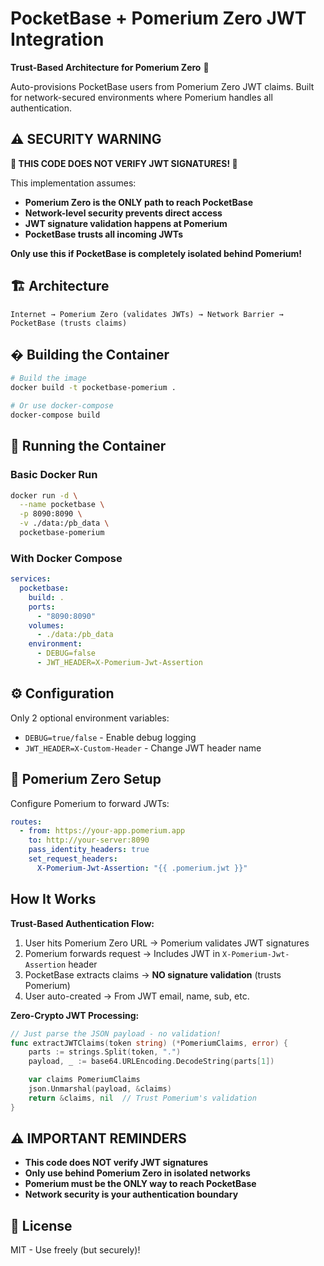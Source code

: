 # PocketBase + Pomerium Zero JWT Integration

**Trust-Based Architecture for Pomerium Zero** 🎯

Auto-provisions PocketBase users from Pomerium Zero JWT claims. Built for network-secured environments where Pomerium handles all authentication.

## ⚠️ **SECURITY WARNING**

**🚨 THIS CODE DOES NOT VERIFY JWT SIGNATURES! 🚨**

This implementation assumes:

- **Pomerium Zero is the ONLY path to reach PocketBase**
- **Network-level security prevents direct access**
- **JWT signature validation happens at Pomerium**
- **PocketBase trusts all incoming JWTs**

**Only use this if PocketBase is completely isolated behind Pomerium!**

## 🏗️ Architecture

```
Internet → Pomerium Zero (validates JWTs) → Network Barrier → PocketBase (trusts claims)
```

## � Building the Container

```bash
# Build the image
docker build -t pocketbase-pomerium .

# Or use docker-compose
docker-compose build
```

## 🚀 Running the Container

### Basic Docker Run

```bash
docker run -d \
  --name pocketbase \
  -p 8090:8090 \
  -v ./data:/pb_data \
  pocketbase-pomerium
```

### With Docker Compose

```yaml
services:
  pocketbase:
    build: .
    ports:
      - "8090:8090"
    volumes:
      - ./data:/pb_data
    environment:
      - DEBUG=false
      - JWT_HEADER=X-Pomerium-Jwt-Assertion
```

## ⚙️ Configuration

Only 2 optional environment variables:

- `DEBUG=true/false` - Enable debug logging
- `JWT_HEADER=X-Custom-Header` - Change JWT header name

## 🔧 Pomerium Zero Setup

Configure Pomerium to forward JWTs:

```yaml
routes:
  - from: https://your-app.pomerium.app
    to: http://your-server:8090
    pass_identity_headers: true
    set_request_headers:
      X-Pomerium-Jwt-Assertion: "{{ .pomerium.jwt }}"
```

## How It Works

**Trust-Based Authentication Flow:**

1. User hits Pomerium Zero URL → Pomerium validates JWT signatures
2. Pomerium forwards request → Includes JWT in `X-Pomerium-Jwt-Assertion` header
3. PocketBase extracts claims → **NO signature validation** (trusts Pomerium)
4. User auto-created → From JWT email, name, sub, etc.

**Zero-Crypto JWT Processing:**

```go
// Just parse the JSON payload - no validation!
func extractJWTClaims(token string) (*PomeriumClaims, error) {
    parts := strings.Split(token, ".")
    payload, _ := base64.URLEncoding.DecodeString(parts[1])

    var claims PomeriumClaims
    json.Unmarshal(payload, &claims)
    return &claims, nil  // Trust Pomerium's validation
}
```

## ⚠️ **IMPORTANT REMINDERS**

- **This code does NOT verify JWT signatures**
- **Only use behind Pomerium Zero in isolated networks**
- **Pomerium must be the ONLY way to reach PocketBase**
- **Network security is your authentication boundary**

## 📄 License

MIT - Use freely (but securely)!
